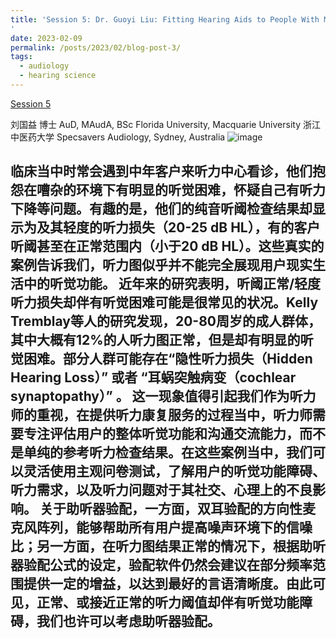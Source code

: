 ```yaml
---
title: 'Session 5: Dr. Guoyi Liu: Fitting Hearing Aids to People With Minimal Hearing Loss
'
date: 2023-02-09
permalink: /posts/2023/02/blog-post-3/
tags:
  - audiology
  - hearing science
---
```


[Session 5](https://www.bilibili.com/video/BV1Lr421H7hJ/?spm_id_from=333.999.0.0)

刘国益 博士 AuD, MAudA, BSc
Florida University, Macquarie University 
浙江中医药大学
Specsavers Audiology, Sydney, Australia
![image](https://github.com/sqgwang/sqgwang.github.io/assets/126608806/c46d5bda-35c4-49d2-b8fe-5a087c97a349)


临床当中时常会遇到中年客户来听力中心看诊，他们抱怨在嘈杂的环境下有明显的听觉困难，怀疑自己有听力下降等问题。有趣的是，他们的纯音听阈检查结果却显示为及其轻度的听力损失（20-25 dB HL），有的客户听阈甚至在正常范围内（小于20 dB HL）。这些真实的案例告诉我们，听力图似乎并不能完全展现用户现实生活中的听觉功能。
近年来的研究表明，听阈正常/轻度听力损失却伴有听觉困难可能是很常见的状况。Kelly Tremblay等人的研究发现，20-80周岁的成人群体，其中大概有12%的人听力图正常，但是却有明显的听觉困难。部分人群可能存在“隐性听力损失（Hidden Hearing Loss）” 或者 “耳蜗突触病变（cochlear synaptopathy）” 。
这一现象值得引起我们作为听力师的重视，在提供听力康复服务的过程当中，听力师需要专注评估用户的整体听觉功能和沟通交流能力，而不是单纯的参考听力检查结果。在这些案例当中，我们可以灵活使用主观问卷测试，了解用户的听觉功能障碍、听力需求，以及听力问题对于其社交、心理上的不良影响。
关于助听器验配，一方面，双耳验配的方向性麦克风阵列，能够帮助所有用户提高噪声环境下的信噪比；另一方面，在听力图结果正常的情况下，根据助听器验配公式的设定，验配软件仍然会建议在部分频率范围提供一定的增益，以达到最好的言语清晰度。由此可见，正常、或接近正常的听力阈值却伴有听觉功能障碍，我们也许可以考虑助听器验配。
------
